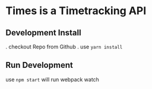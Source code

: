 # Times is a Timetracking API

## Development Install

. checkout Repo from Github
. use `yarn install`


## Run Development

use `npm start` will run webpack watch
